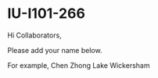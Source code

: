 # IU-I101-266

Hi Collaborators,

Please add your name below. 

For example, Chen Zhong
Lake Wickersham
